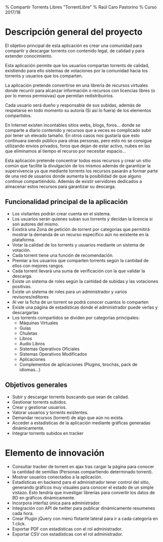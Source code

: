 % Compartir Torrents Libres "TorrentLibre"
% Raúl Caro Pastorino
% Curso 2017/18

# Descripción general del proyecto
El objetivo principal de esta aplicación es crear una comunidad para compartir y descargar torrents con contenido legal, de calidad y para extender conocimiento.

Esta aplicación permite que los usuarios compartan torrents de calidad, existiendo para ello sistemas de votaciones por la comunidad hacia los torrents y usuarios que los comparten.

La aplicación pretende convertirse en una librería de recursos virtuales donde recurrir para alcanzar información o recursos con licencias libres (o por lo menos permisivas) que permitan redistribuirlos.

Cada usuario será dueño y responsable de sus subidas, además de respetarse en todo momento su autoría (Si así lo fuera) de los elementos compartidos.

En Internet existen incontables sitios webs, blogs, foros... donde se comparte a diario contenido y recursos que a veces es complicado subir por tener un elevado tamaño. En otros casos nos gustaría que esto continuara siendo público para otras personas, pero esto no se consigue utilizando envíos privados, foros que dejan de estar activo, nubes en las que eliminamos al tiempo el recurso por necesitar espacio...

Esta aplicación pretende concentrar todos esos recursos y crear un sitio común que facilite la divulgación de los mismos además de garantizar la supervivencia ya que mediante torrents los recursos pasarán a formar parte de una red de usuarios donde aumenta la posibilidad de que alguno continue compartiéndolo. Además de existir servidores dedicados a almacenar estos recursos para garantizar su descarga.


## Funcionalidad principal de la aplicación
- Los visitantes podrán crear cuenta en el sistema.
- Los usuarios serán quienes suban sus torrents y decidan la licencia si son autores del mismo.
- Existirá una Zona de petición de torrent por categorías que permitirá mostrar la demanda de un recurso específico aún no existente en la plataforma.
- Votar la calidad de los torrents y usuarios mediante un sistema de votación.
- Cada torrent tiene una función de recomendación.
- Premiar a los usuarios que comparten torrents según la cantidad de ellos con mejores rangos.
- Cada torrent llevará una suma de verificación con la que validar la descarga.
- Existe un sistema de roles según la cantidad de subidas y las votaciones positivas.
- Existe un sistema de roles para un administrador y varios revisores/editores
- Al ver la ficha de un torrent se podrá conocer cuantos lo comparten
- Existe una página de estadísticas donde el administrador puede verlas y descargarlas
- Los torrents compartidos se dividen por categorías principales:
    - Máquinas Virtuales
    - Guías
    - Chuletas
    - Libros
    - Audio Libros
    - Sistemas Operativos Oficiales
    - Sistemas Operativos Modificados
    - Aplicaciones
    - Complementos de aplicaciones (Plugins, brochas, pack de idiomas...)

## Objetivos generales
- Subir y descargar torrents buscando que sean de calidad.
- Gestionar torrents subidos.
- Crear y gestionar usuarios.
- Valorar usuarios y torrents existentes.
- Demandar recursos (torrent) de algo que aún no exista.
- Acceder a estadísticas de la aplicación mediante gráficas generadas dinámicamente.
- Integrar torrents subidos en tracker

# Elemento de innovación
- Consultar tracker de torrent en ajax tras cargar la página para conocer la cantidad de semillas (Personas compartiendo determinado torrent).
- Mostrar usuarios conectados a la aplicación.
- Estadísticas en backend para el administrador tener control del sitio, generando gráficos muy visuales para conocer el estado de un simple vistazo. Esto tendría que investigar librerías para convertir los datos de BD en gráficos dinámicamente.
- Incorpora interfaz única para administrador.
- Integración con API de twitter para publicar dinámicamente resumenes cada hora.
- Crear Plugin jQuery con menú flotante lateral para ir a cada categoría en 1 click.
- Exportar PDF con estadísticas con el rol administrador.
- Exportar CSV con estadísticas con el rol administrador.
